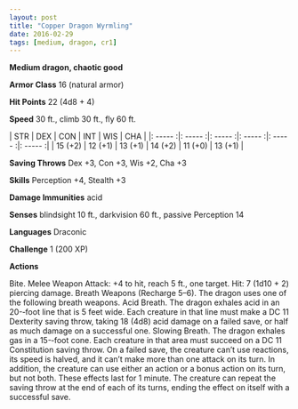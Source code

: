 ```yaml
---
layout: post
title: "Copper Dragon Wyrmling"
date: 2016-02-29
tags: [medium, dragon, cr1]
---
```


**Medium dragon, chaotic good**

**Armor Class** 16 (natural armor)

**Hit Points** 22 (4d8 + 4)

**Speed** 30 ft., climb 30 ft., fly 60 ft.

|   STR   |   DEX   |   CON   |   INT   |   WIS   |   CHA   |
|: ----- :|: ----- :|: ----- :|: ----- :|: ----- :|: ----- :|
| 15 (+2) | 12 (+1) | 13 (+1) | 14 (+2) | 11 (+0) | 13 (+1) |

**Saving Throws** Dex +3, Con +3, Wis +2, Cha +3 

**Skills** Perception +4, Stealth +3 

**Damage Immunities** acid 

**Senses** blindsight 10 ft., darkvision 60 ft., passive Perception 14 

**Languages** Draconic 

**Challenge** 1 (200 XP)

**Actions** 

Bite. Melee Weapon Attack: +4 to hit, reach 5 ft., one target. Hit: 7 (1d10 + 2) piercing damage. Breath Weapons (Recharge 5–6). The dragon uses one of the following breath weapons. Acid Breath. The dragon exhales acid in an 20-­‐foot line that is 5 feet wide. Each creature in that line must make a DC 11 Dexterity saving throw, taking 18 (4d8) acid damage on a failed save, or half as much damage on a successful one. Slowing Breath. The dragon exhales gas in a 15-­‐foot cone. Each creature in that area must succeed on a DC 11 Constitution saving throw. On a failed save, the creature can’t use reactions, its speed is halved, and it can’t make more than one attack on its turn. In addition, the creature can use either an action or a bonus action on its turn, but not both. These effects last for 1 minute. The creature can repeat the saving throw at the end of each of its turns, ending the effect on itself with a successful save.